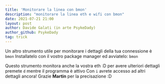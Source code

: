 ```yaml
---
title: 'Monitorare la linea con bmon'
description: "monitorare la linea eth e wifi con bmon"
date: 2021-07-21 21:00
layout: post
author: Davide Galati (in arte PsykeDady)
author_github: PsykeDady
tag: trick
---
```


Un altro strumento utile per monitorare i dettagli della tua connessione è `bmon`
Installatelo con il vostro package manager ed avviatelo: 
`bmon`

Questo strumento monitora anche la vostra eth :D per avere ulteriori dettagli premete `d` mentre il programma è attivo
Con `i` avrete accesso ad altri dettagli ancora!
Grazie **Martin** per la precisazione :D
